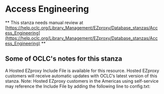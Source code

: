 # Access Engineering
** This stanza needs manual review at [https://help.oclc.org/Library_Management/EZproxy/Database_stanzas/Access_Engineering](https://help.oclc.org/Library_Management/EZproxy/Database_stanzas/Access_Engineering) **

## Some of OCLC's notes for this stanza

A Hosted EZproxy Include File is available for this resource. Hosted EZproxy customers will receive automatic updates with OCLC&rsquo;s latest version of this stanza. Note: Hosted EZproxy customers in the Americas using self-service may reference the Include File by adding the following line to config.txt:

&nbsp;
